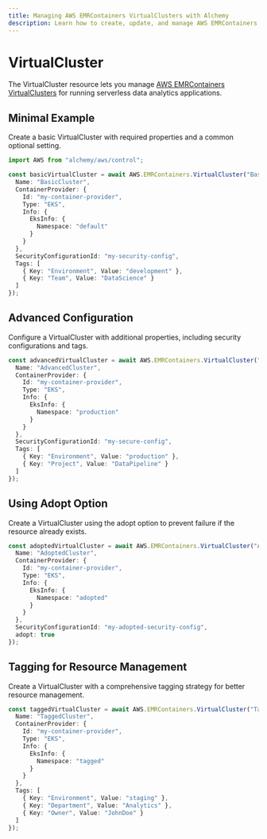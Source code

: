 ```yaml
---
title: Managing AWS EMRContainers VirtualClusters with Alchemy
description: Learn how to create, update, and manage AWS EMRContainers VirtualClusters using Alchemy Cloud Control.
---
```


# VirtualCluster

The VirtualCluster resource lets you manage [AWS EMRContainers VirtualClusters](https://docs.aws.amazon.com/emrcontainers/latest/userguide/) for running serverless data analytics applications.

## Minimal Example

Create a basic VirtualCluster with required properties and a common optional setting.

```ts
import AWS from "alchemy/aws/control";

const basicVirtualCluster = await AWS.EMRContainers.VirtualCluster("BasicVirtualCluster", {
  Name: "BasicCluster",
  ContainerProvider: {
    Id: "my-container-provider",
    Type: "EKS",
    Info: {
      EksInfo: {
        Namespace: "default"
      }
    }
  },
  SecurityConfigurationId: "my-security-config",
  Tags: [
    { Key: "Environment", Value: "development" },
    { Key: "Team", Value: "DataScience" }
  ]
});
```

## Advanced Configuration

Configure a VirtualCluster with additional properties, including security configurations and tags.

```ts
const advancedVirtualCluster = await AWS.EMRContainers.VirtualCluster("AdvancedVirtualCluster", {
  Name: "AdvancedCluster",
  ContainerProvider: {
    Id: "my-container-provider",
    Type: "EKS",
    Info: {
      EksInfo: {
        Namespace: "production"
      }
    }
  },
  SecurityConfigurationId: "my-secure-config",
  Tags: [
    { Key: "Environment", Value: "production" },
    { Key: "Project", Value: "DataPipeline" }
  ]
});
```

## Using Adopt Option

Create a VirtualCluster using the adopt option to prevent failure if the resource already exists.

```ts
const adoptedVirtualCluster = await AWS.EMRContainers.VirtualCluster("AdoptedVirtualCluster", {
  Name: "AdoptedCluster",
  ContainerProvider: {
    Id: "my-container-provider",
    Type: "EKS",
    Info: {
      EksInfo: {
        Namespace: "adopted"
      }
    }
  },
  SecurityConfigurationId: "my-adopted-security-config",
  adopt: true
});
```

## Tagging for Resource Management

Create a VirtualCluster with a comprehensive tagging strategy for better resource management.

```ts
const taggedVirtualCluster = await AWS.EMRContainers.VirtualCluster("TaggedVirtualCluster", {
  Name: "TaggedCluster",
  ContainerProvider: {
    Id: "my-container-provider",
    Type: "EKS",
    Info: {
      EksInfo: {
        Namespace: "tagged"
      }
    }
  },
  Tags: [
    { Key: "Environment", Value: "staging" },
    { Key: "Department", Value: "Analytics" },
    { Key: "Owner", Value: "JohnDoe" }
  ]
});
```